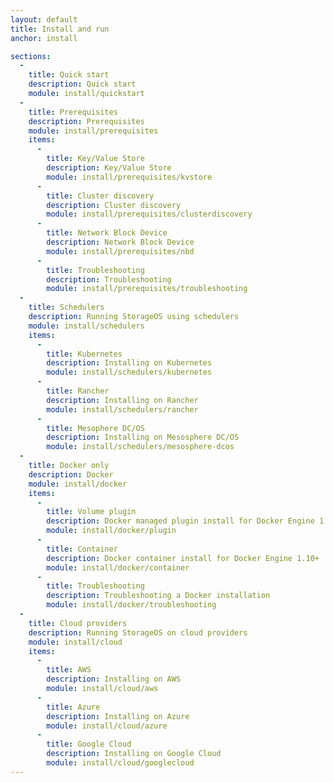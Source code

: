 ```yaml
---
layout: default
title: Install and run
anchor: install

sections:
  -
    title: Quick start
    description: Quick start
    module: install/quickstart
  -
    title: Prerequisites
    description: Prerequisites
    module: install/prerequisites
    items:
      -
        title: Key/Value Store
        description: Key/Value Store
        module: install/prerequisites/kvstore
      -
        title: Cluster discovery
        description: Cluster discovery
        module: install/prerequisites/clusterdiscovery
      -
        title: Network Block Device
        description: Network Block Device
        module: install/prerequisites/nbd
      -
        title: Troubleshooting
        description: Troubleshooting
        module: install/prerequisites/troubleshooting
  -
    title: Schedulers
    description: Running StorageOS using schedulers
    module: install/schedulers
    items:
      -
        title: Kubernetes
        description: Installing on Kubernetes
        module: install/schedulers/kubernetes
      -
        title: Rancher
        description: Installing on Rancher
        module: install/schedulers/rancher
      -
        title: Mesophere DC/OS
        description: Installing on Mesosphere DC/OS
        module: install/schedulers/mesosphere-dcos
  -
    title: Docker only
    description: Docker
    module: install/docker
    items:
      -
        title: Volume plugin
        description: Docker managed plugin install for Docker Engine 1.13+
        module: install/docker/plugin
      -
        title: Container
        description: Docker container install for Docker Engine 1.10+
        module: install/docker/container
      -
        title: Troubleshooting
        description: Troubleshooting a Docker installation
        module: install/docker/troubleshooting
  -
    title: Cloud providers
    description: Running StorageOS on cloud providers
    module: install/cloud
    items:
      -
        title: AWS
        description: Installing on AWS
        module: install/cloud/aws
      -
        title: Azure
        description: Installing on Azure
        module: install/cloud/azure
      -
        title: Google Cloud
        description: Installing on Google Cloud
        module: install/cloud/googlecloud
---
```

